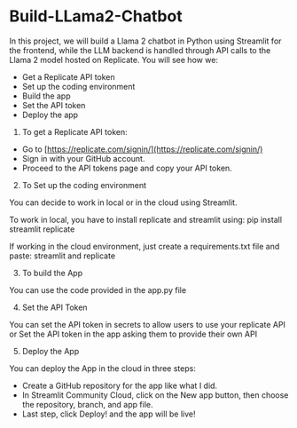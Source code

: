 # Build-LLama2-Chatbot

In this project, we will build a Llama 2 chatbot in Python using Streamlit for the frontend, while the LLM backend is handled through API calls to the Llama 2 model hosted on Replicate. You will see how we:

- Get a Replicate API token
- Set up the coding environment
- Build the app
- Set the API token
- Deploy the app

1) To get a Replicate API token:
- Go to [https://replicate.com/signin/](https://replicate.com/signin/)
- Sign in with your GitHub account.
- Proceed to the API tokens page and copy your API token.

2) To Set up the coding environment

You can decide to work in local or in the cloud using Streamlit.

To work in local, you have to install replicate and streamlit using: pip install streamlit replicate

If working in the cloud environment, just create a requirements.txt file and paste: streamlit and replicate

3) To build the App

You can use the code provided in the app.py file

4) Set the API Token

You can set the API token in secrets to allow users to use your replicate API or Set the API token in the app asking them to provide their own API

5) Deploy the App

You can deploy the App in the cloud in three steps:

- Create a GitHub repository for the app like what I did.
- In Streamlit Community Cloud, click on the New app button, then choose the repository, branch, and app file.
- Last step, click Deploy! and the app will be live!


